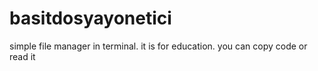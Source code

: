 # basitdosyayonetici
simple file manager in terminal. it is for education. you can copy code or read it 
